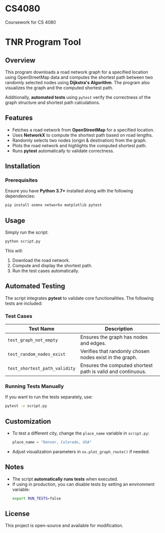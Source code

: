 # CS4080
Coursework for CS 4080
# TNR Program Tool

## Overview
This program downloads a road network graph for a specified location using OpenStreetMap data and computes the shortest path between two randomly selected nodes using **Dijkstra's Algorithm**. The program also visualizes the graph and the computed shortest path.

Additionally, **automated tests** using `pytest` verify the correctness of the graph structure and shortest path calculations.

## Features
- Fetches a road network from **OpenStreetMap** for a specified location.
- Uses **NetworkX** to compute the shortest path based on road lengths.
- Randomly selects two nodes (origin & destination) from the graph.
- Plots the road network and highlights the computed shortest path.
- Runs **pytest** automatically to validate correctness.

## Installation
### Prerequisites
Ensure you have **Python 3.7+** installed along with the following dependencies:
```sh
pip install osmnx networkx matplotlib pytest
```

## Usage
Simply run the script:
```sh
python script.py
```
This will:
1. Download the road network.
2. Compute and display the shortest path.
3. Run the test cases automatically.

## Automated Testing
The script integrates **pytest** to validate core functionalities. The following tests are included:

### Test Cases
| Test Name                 | Description |
|---------------------------|-------------|
| `test_graph_not_empty`    | Ensures the graph has nodes and edges. |
| `test_random_nodes_exist` | Verifies that randomly chosen nodes exist in the graph. |
| `test_shortest_path_validity` | Ensures the computed shortest path is valid and continuous. |

### Running Tests Manually
If you want to run the tests separately, use:
```sh
pytest -v script.py
```

## Customization
- To test a different city, change the `place_name` variable in `script.py`:
  ```python
  place_name = "Denver, Colorado, USA"
  ```
- Adjust visualization parameters in `ox.plot_graph_route()` if needed.

## Notes
- The script **automatically runs tests** when executed.
- If using in production, you can disable tests by setting an environment variable:
  ```sh
  export RUN_TESTS=false
  ```

## License
This project is open-source and available for modification.
